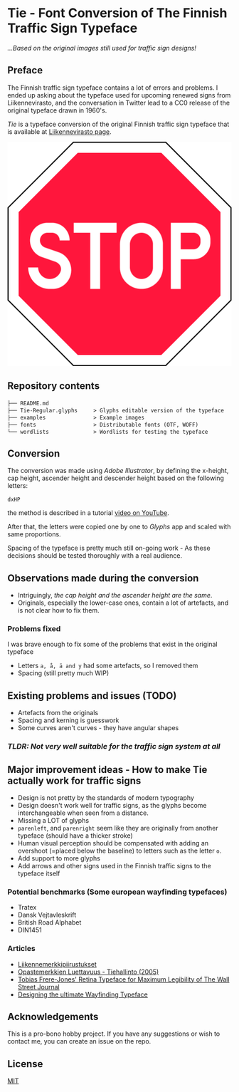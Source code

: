 # Tie - Font Conversion of The Finnish Traffic Sign Typeface

*...Based on the original images still used for traffic sign designs!*

## Preface

The Finnish traffic sign typeface contains a lot of errors and problems. I ended up asking about the typeface used for upcoming renewed signs from Liikennevirasto, and the conversation in Twitter lead to a CC0 release of the original typeface drawn in 1960's.

*Tie*  is a typeface conversion of the original Finnish traffic sign typeface that is available at [Liikennevirasto page](https://www.liikennevirasto.fi/avoindata/tietoaineistot/liikennemerkkien-kirjasintyyppi).

![Example of Stop Sign with -45 spacing](./examples/stop.png "Example of Stop Sign with -45 spacing")

## Repository contents

```
├── README.md
├── Tie-Regular.glyphs     > Glyphs editable version of the typeface
├── examples               > Example images
├── fonts                  > Distributable fonts (OTF, WOFF)
└── wordlists              > Wordlists for testing the typeface
```

## Conversion

The conversion was made using *Adobe Illustrator*, by defining the x-height, cap height, ascender height and descender height based on the following letters:

```
dxHP
```

the method is described in a tutorial [video on YouTube](https://www.youtube.com/watch?v=gC9g-1PttJ0).

After that, the letters were copied one by one to *Glyphs* app and scaled with same proportions.

Spacing of the typeface is pretty much still on-going work - As these decisions should be tested thoroughly with a real audience.

## Observations made during the conversion

* Intriguingly, *the cap height and the ascender height are the same*.
* Originals, especially the lower-case ones, contain a lot of artefacts, and is not clear how to fix them.

### Problems fixed

I was brave enough to fix some of the problems that exist in the original typeface

* Letters `a, å, ä and y` had some artefacts, so I removed them
* Spacing (still pretty much WIP)

## Existing problems and issues (TODO)

* Artefacts from the originals
* Spacing and kerning is guesswork
* Some curves aren't curves - they have angular shapes

### _TLDR: *Not very well suitable for the traffic sign system at all*_

## Major improvement ideas - How to make Tie actually work for traffic signs

* Design is not pretty by the standards of modern typography
* Design doesn't work well for traffic signs, as the glyphs become interchangeable when seen from a distance.
* Missing a LOT of glyphs
* `parenleft`, and `parenright` seem like they are originally from another typeface (should have a thicker stroke)
* Human visual perception should be compensated with adding an overshoot (=placed below the baseline) to letters such as the letter `o`.
* Add support to more glyphs
* Add arrows and other signs used in the Finnish traffic signs to the typeface itself
### Potential benchmarks (Some european wayfinding typefaces)

* Tratex
* Dansk Vejtavleskrift
* British Road Alphabet
* DIN1451

### Articles

* [Liikennemerkkipiirustukset](https://julkaisut.liikennevirasto.fi/thohje/pdf/liikennemerkkipiirustukset_osa2_19092013.pdf)
* [Opastemerkkien Luettavuus - Tiehallinto (2005)](https://julkaisut.liikennevirasto.fi/pdf/3200927-vopastusmerkkienluettavuu.pdf)
* [Tobias Frere-Jones' Retina Typeface for Maximum Legibility of The Wall Street Journal](http://www.howdesign.com/design-business/design-news/retina-typeface-frere-jones-type/)
* [Designing the ultimate Wayfinding Typeface](https://typography.guru/journal/designing-the-ultimate-wayfinding-typeface-r30/)

## Acknowledgements

This is a pro-bono hobby project. If you have any suggestions or wish to contact me, you can create an issue on the repo.

## License

[MIT](LICENSE)